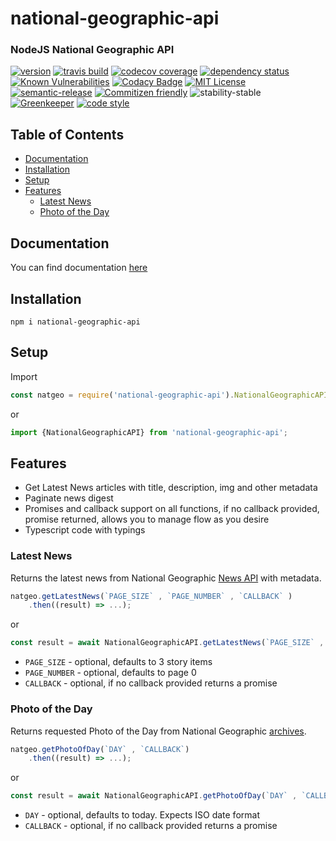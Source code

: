 # national-geographic-api

### NodeJS National Geographic API
[![version](https://img.shields.io/npm/v/national-geographic-api.svg)](http://npm.im/national-geographic-api)
[![travis build](https://img.shields.io/travis/crisboarna/national-geographic-api.svg)](https://travis-ci.org/crisboarna/national-geographic-api)
[![codecov coverage](https://img.shields.io/codecov/c/github/crisboarna/national-geographic-api.svg)](https://codecov.io/gh/crisboarna/national-geographic-api)
[![dependency status](https://img.shields.io/david/crisboarna/national-geographic-api.svg)](https://david-dm.org/crisboarna/national-geographic-api)
[![Known Vulnerabilities](https://snyk.io/package/npm/national-geographic-api/badge.svg)](https://snyk.io/package/npm/national-geographic-api)
[![Codacy Badge](https://api.codacy.com/project/badge/Grade/8d87ae38dea34aa09d0daa0ab81b81cd)](https://www.codacy.com/app/crisboarna/national-geographic-api?utm_source=github.com&amp;utm_medium=referral&amp;utm_content=crisboarna/national-geographic-api&amp;utm_campaign=Badge_Grade)
[![MIT License](https://img.shields.io/npm/l/national-geographic-api.svg)](http://opensource.org/licenses/MIT)
[![semantic-release](https://img.shields.io/badge/%20%20%F0%9F%93%A6%F0%9F%9A%80-semantic--release-e10079.svg?style=flat-square)](https://github.com/semantic-release/semantic-release)
[![Commitizen friendly](https://img.shields.io/badge/commitizen-friendly-brightgreen.svg?style=flat-square)](http://commitizen.github.io/cz-cli/)
![stability-stable](https://img.shields.io/badge/stability-stable-green.svg)
[![Greenkeeper](https://badges.greenkeeper.io/crisboarna/national-geographic-api.svg)](https://greenkeeper.io/)
[![code style](https://img.shields.io/badge/code%20style-airbnb-brightgreen.svg)](https://img.shields.io/badge/code%20style-airbnb-brightgreen.svg)

## Table of Contents
* [Documentation](#documentation)
* [Installation](#installation)
* [Setup](#setup)
* [Features](#features)
  * [Latest News](#latest-news)
  * [Photo of the Day](#photo-of-the-day)

## Documentation
You can find documentation [here](https://crisboarna.github.io/national-geographic-api/)
## Installation
```
npm i national-geographic-api
```

## Setup

Import
```javascript
const natgeo = require('national-geographic-api').NationalGeographicAPI;
```
or
```typescript
import {NationalGeographicAPI} from 'national-geographic-api';
```

## Features

- Get Latest News articles with title, description, img and other metadata
- Paginate news digest
- Promises and callback support on all functions, if no callback provided, promise returned, allows you to manage flow as you desire 
- Typescript code with typings

### Latest News

Returns the latest news from National Geographic [News API](https://www.nationalgeographic.com/latest-stories/) with metadata.
```javascript
natgeo.getLatestNews(`PAGE_SIZE` , `PAGE_NUMBER` , `CALLBACK` )
    .then((result) => ...);
```
or
```typescript
const result = await NationalGeographicAPI.getLatestNews(`PAGE_SIZE` , `PAGE_NUMBER` , `CALLBACK`);
```

- `PAGE_SIZE` - optional, defaults to 3 story items
- `PAGE_NUMBER` - optional, defaults to page 0
- `CALLBACK` - optional, if no callback provided returns a promise

### Photo of the Day

Returns requested Photo of the Day from National Geographic [archives](https://www.nationalgeographic.com/photography/photo-of-the-day/).
```javascript
natgeo.getPhotoOfDay(`DAY` , `CALLBACK`)
    .then((result) => ...);
```
or
```typescript
const result = await NationalGeographicAPI.getPhotoOfDay(`DAY` , `CALLBACK`);
```

- `DAY` - optional, defaults to today. Expects ISO date format
- `CALLBACK` - optional, if no callback provided returns a promise